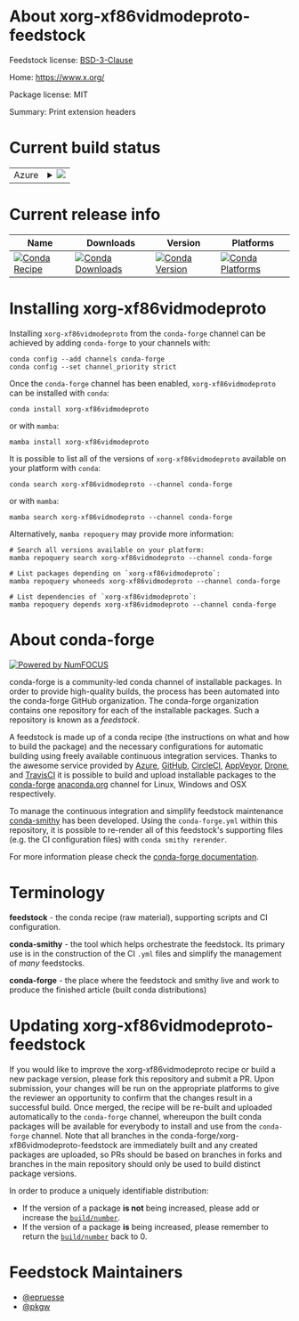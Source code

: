 About xorg-xf86vidmodeproto-feedstock
=====================================

Feedstock license: [BSD-3-Clause](https://github.com/conda-forge/xorg-xf86vidmodeproto-feedstock/blob/main/LICENSE.txt)

Home: https://www.x.org/

Package license: MIT

Summary: Print extension headers

Current build status
====================


<table>
    
  <tr>
    <td>Azure</td>
    <td>
      <details>
        <summary>
          <a href="https://dev.azure.com/conda-forge/feedstock-builds/_build/latest?definitionId=2218&branchName=main">
            <img src="https://dev.azure.com/conda-forge/feedstock-builds/_apis/build/status/xorg-xf86vidmodeproto-feedstock?branchName=main">
          </a>
        </summary>
        <table>
          <thead><tr><th>Variant</th><th>Status</th></tr></thead>
          <tbody><tr>
              <td>linux_64</td>
              <td>
                <a href="https://dev.azure.com/conda-forge/feedstock-builds/_build/latest?definitionId=2218&branchName=main">
                  <img src="https://dev.azure.com/conda-forge/feedstock-builds/_apis/build/status/xorg-xf86vidmodeproto-feedstock?branchName=main&jobName=linux&configuration=linux%20linux_64_" alt="variant">
                </a>
              </td>
            </tr><tr>
              <td>linux_aarch64</td>
              <td>
                <a href="https://dev.azure.com/conda-forge/feedstock-builds/_build/latest?definitionId=2218&branchName=main">
                  <img src="https://dev.azure.com/conda-forge/feedstock-builds/_apis/build/status/xorg-xf86vidmodeproto-feedstock?branchName=main&jobName=linux&configuration=linux%20linux_aarch64_" alt="variant">
                </a>
              </td>
            </tr><tr>
              <td>linux_ppc64le</td>
              <td>
                <a href="https://dev.azure.com/conda-forge/feedstock-builds/_build/latest?definitionId=2218&branchName=main">
                  <img src="https://dev.azure.com/conda-forge/feedstock-builds/_apis/build/status/xorg-xf86vidmodeproto-feedstock?branchName=main&jobName=linux&configuration=linux%20linux_ppc64le_" alt="variant">
                </a>
              </td>
            </tr><tr>
              <td>osx_64</td>
              <td>
                <a href="https://dev.azure.com/conda-forge/feedstock-builds/_build/latest?definitionId=2218&branchName=main">
                  <img src="https://dev.azure.com/conda-forge/feedstock-builds/_apis/build/status/xorg-xf86vidmodeproto-feedstock?branchName=main&jobName=osx&configuration=osx%20osx_64_" alt="variant">
                </a>
              </td>
            </tr><tr>
              <td>osx_arm64</td>
              <td>
                <a href="https://dev.azure.com/conda-forge/feedstock-builds/_build/latest?definitionId=2218&branchName=main">
                  <img src="https://dev.azure.com/conda-forge/feedstock-builds/_apis/build/status/xorg-xf86vidmodeproto-feedstock?branchName=main&jobName=osx&configuration=osx%20osx_arm64_" alt="variant">
                </a>
              </td>
            </tr><tr>
              <td>win_64</td>
              <td>
                <a href="https://dev.azure.com/conda-forge/feedstock-builds/_build/latest?definitionId=2218&branchName=main">
                  <img src="https://dev.azure.com/conda-forge/feedstock-builds/_apis/build/status/xorg-xf86vidmodeproto-feedstock?branchName=main&jobName=win&configuration=win%20win_64_" alt="variant">
                </a>
              </td>
            </tr>
          </tbody>
        </table>
      </details>
    </td>
  </tr>
</table>

Current release info
====================

| Name | Downloads | Version | Platforms |
| --- | --- | --- | --- |
| [![Conda Recipe](https://img.shields.io/badge/recipe-xorg--xf86vidmodeproto-green.svg)](https://anaconda.org/conda-forge/xorg-xf86vidmodeproto) | [![Conda Downloads](https://img.shields.io/conda/dn/conda-forge/xorg-xf86vidmodeproto.svg)](https://anaconda.org/conda-forge/xorg-xf86vidmodeproto) | [![Conda Version](https://img.shields.io/conda/vn/conda-forge/xorg-xf86vidmodeproto.svg)](https://anaconda.org/conda-forge/xorg-xf86vidmodeproto) | [![Conda Platforms](https://img.shields.io/conda/pn/conda-forge/xorg-xf86vidmodeproto.svg)](https://anaconda.org/conda-forge/xorg-xf86vidmodeproto) |

Installing xorg-xf86vidmodeproto
================================

Installing `xorg-xf86vidmodeproto` from the `conda-forge` channel can be achieved by adding `conda-forge` to your channels with:

```
conda config --add channels conda-forge
conda config --set channel_priority strict
```

Once the `conda-forge` channel has been enabled, `xorg-xf86vidmodeproto` can be installed with `conda`:

```
conda install xorg-xf86vidmodeproto
```

or with `mamba`:

```
mamba install xorg-xf86vidmodeproto
```

It is possible to list all of the versions of `xorg-xf86vidmodeproto` available on your platform with `conda`:

```
conda search xorg-xf86vidmodeproto --channel conda-forge
```

or with `mamba`:

```
mamba search xorg-xf86vidmodeproto --channel conda-forge
```

Alternatively, `mamba repoquery` may provide more information:

```
# Search all versions available on your platform:
mamba repoquery search xorg-xf86vidmodeproto --channel conda-forge

# List packages depending on `xorg-xf86vidmodeproto`:
mamba repoquery whoneeds xorg-xf86vidmodeproto --channel conda-forge

# List dependencies of `xorg-xf86vidmodeproto`:
mamba repoquery depends xorg-xf86vidmodeproto --channel conda-forge
```


About conda-forge
=================

[![Powered by
NumFOCUS](https://img.shields.io/badge/powered%20by-NumFOCUS-orange.svg?style=flat&colorA=E1523D&colorB=007D8A)](https://numfocus.org)

conda-forge is a community-led conda channel of installable packages.
In order to provide high-quality builds, the process has been automated into the
conda-forge GitHub organization. The conda-forge organization contains one repository
for each of the installable packages. Such a repository is known as a *feedstock*.

A feedstock is made up of a conda recipe (the instructions on what and how to build
the package) and the necessary configurations for automatic building using freely
available continuous integration services. Thanks to the awesome service provided by
[Azure](https://azure.microsoft.com/en-us/services/devops/), [GitHub](https://github.com/),
[CircleCI](https://circleci.com/), [AppVeyor](https://www.appveyor.com/),
[Drone](https://cloud.drone.io/welcome), and [TravisCI](https://travis-ci.com/)
it is possible to build and upload installable packages to the
[conda-forge](https://anaconda.org/conda-forge) [anaconda.org](https://anaconda.org/)
channel for Linux, Windows and OSX respectively.

To manage the continuous integration and simplify feedstock maintenance
[conda-smithy](https://github.com/conda-forge/conda-smithy) has been developed.
Using the ``conda-forge.yml`` within this repository, it is possible to re-render all of
this feedstock's supporting files (e.g. the CI configuration files) with ``conda smithy rerender``.

For more information please check the [conda-forge documentation](https://conda-forge.org/docs/).

Terminology
===========

**feedstock** - the conda recipe (raw material), supporting scripts and CI configuration.

**conda-smithy** - the tool which helps orchestrate the feedstock.
                   Its primary use is in the construction of the CI ``.yml`` files
                   and simplify the management of *many* feedstocks.

**conda-forge** - the place where the feedstock and smithy live and work to
                  produce the finished article (built conda distributions)


Updating xorg-xf86vidmodeproto-feedstock
========================================

If you would like to improve the xorg-xf86vidmodeproto recipe or build a new
package version, please fork this repository and submit a PR. Upon submission,
your changes will be run on the appropriate platforms to give the reviewer an
opportunity to confirm that the changes result in a successful build. Once
merged, the recipe will be re-built and uploaded automatically to the
`conda-forge` channel, whereupon the built conda packages will be available for
everybody to install and use from the `conda-forge` channel.
Note that all branches in the conda-forge/xorg-xf86vidmodeproto-feedstock are
immediately built and any created packages are uploaded, so PRs should be based
on branches in forks and branches in the main repository should only be used to
build distinct package versions.

In order to produce a uniquely identifiable distribution:
 * If the version of a package **is not** being increased, please add or increase
   the [``build/number``](https://docs.conda.io/projects/conda-build/en/latest/resources/define-metadata.html#build-number-and-string).
 * If the version of a package **is** being increased, please remember to return
   the [``build/number``](https://docs.conda.io/projects/conda-build/en/latest/resources/define-metadata.html#build-number-and-string)
   back to 0.

Feedstock Maintainers
=====================

* [@epruesse](https://github.com/epruesse/)
* [@pkgw](https://github.com/pkgw/)

